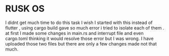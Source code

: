 # RUSK OS
I didnt get much time to do this task I wish I started with this instead of flutter , using cargo build gave so much error i tried to isolate each of them .
at first I made some changes in main.rs and interrupt file and even cargo.toml thinking it would resolve those error but I was wrong.
I have uploaded those two files but there are only a few changes made not that much.
